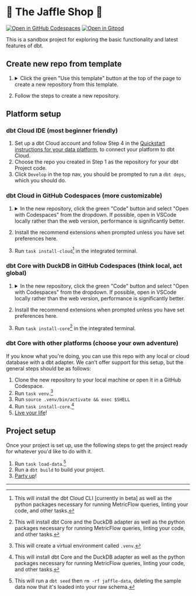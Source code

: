 # 🥪 The Jaffle Shop 🦘

[![Open in GitHub Codespaces](https://github.com/codespaces/badge.svg)](https://codespaces.new/dbt-labs/jaffle-shop?quickstart=1)
[![Open in Gitpod](https://gitpod.io/button/open-in-gitpod.svg)](https://gitpod.io/#https://github.com/dbt-labs/jaffle-shop)

This is a sandbox project for exploring the basic functionality and latest features of dbt.

## Create new repo from template

1. <details> 
   <summary>Click the green "Use this template" button at the top of the page to create a new repository from this template.</summary>
   
   ![Click 'Use this template'](/.github/static/use-template.gif)
   </details>
3. Follow the steps to create a new repository.

## Platform setup

### dbt Cloud IDE (most beginner friendly)
1. Set up a dbt Cloud account and follow Step 4 in the [Quickstart instructions for your data platform](https://docs.getdbt.com/quickstarts), to connect your platform to dbt Cloud.
2. Choose the repo you created in Step 1 as the repository for your dbt Project code.
3. Click `Develop` in the top nav, you should be prompted to run a `dbt deps`, which you should do.

### dbt Cloud in GitHub Codespaces (more customizable)

1. <details>
   <summary>In the new repository, click the green "Code" button and select "Open with Codespaces" from the dropdown. If possible, open in VSCode locally rather than the web version, performance is significantly better.</summary>
     
   ![Create codespace on main](.github/static/open-codespace.gif)
   </details>
2. Install the recommend extensions when prompted unless you have set preferences here.
3. Run `task install-cloud`[^1] in the integrated terminal.

### dbt Core with DuckDB in GitHub Codespaces (think local, act global)

1. <details>
   <summary>In the new repository, click the green "Code" button and select "Open with Codespaces" from the dropdown. If possible, open in VSCode locally rather than the web version, performance is significantly better.</summary>
     
   ![Create codespace on main](.github/static/open-codespace.gif)
   </details>
2. Install the recommend extensions when prompted unless you have set preferences here.
3. Run `task install-core`[^2] in the integrated terminal.

### dbt Core with other platforms (choose your own adventure)

If you know what you're doing, you can use this repo with any local or cloud database with a dbt adapter. We can't offer support for this setup, but the general steps should be as follows:

1. Clone the new repository to your local machine or open it in a GitHub Codespace.
2. Run `task venv`.[^3]
3. Run `source .venv/bin/activate && exec $SHELL`
4. Run `task install-core`.[^2]
5. [Live your life](https://www.youtube.com/watch?v=koVHN6eO4Xg&t=72s)!

## Project setup

Once your project is set up, use the following steps to get the project ready for whatever you'd like to do with it.

1. Run `task load-data`.[^4]
2. Run a `dbt build` to build your project.
3. [Party up](https://www.youtube.com/watch?v=thIVtEOtlWM)!

---

[^1]: This will install the dbt Cloud CLI [currently in beta] as well as the python packages necessary for running MetricFlow queries, linting your code, and other tasks.
[^2]: This will install dbt Core and the DuckDB adapter as well as the python packages necessary for running MetricFlow queries, linting your code, and other tasks.
[^3]: This will create a virtual environment called `.venv`.
[^4]: This will run a `dbt seed` then `rm -rf jaffle-data`, deleting the sample data now that it's loaded into your raw schema.
